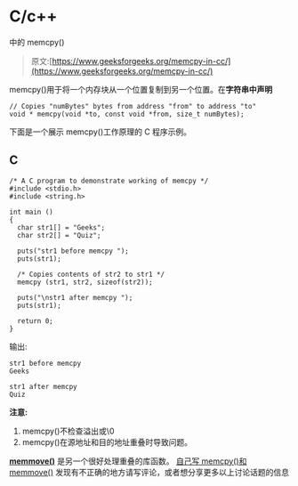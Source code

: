 # C/c++

中的 memcpy()

> 原文:[https://www.geeksforgeeks.org/memcpy-in-cc/](https://www.geeksforgeeks.org/memcpy-in-cc/)

memcpy()用于将一个内存块从一个位置复制到另一个位置。在**字符串中声明**

```
// Copies "numBytes" bytes from address "from" to address "to"
void * memcpy(void *to, const void *from, size_t numBytes);
```

下面是一个展示 memcpy()工作原理的 C 程序示例。

## C

```
/* A C program to demonstrate working of memcpy */
#include <stdio.h>
#include <string.h>

int main ()
{
  char str1[] = "Geeks"; 
  char str2[] = "Quiz"; 

  puts("str1 before memcpy ");
  puts(str1);

  /* Copies contents of str2 to str1 */
  memcpy (str1, str2, sizeof(str2));

  puts("\nstr1 after memcpy ");
  puts(str1);

  return 0;
}
```

输出:

```
str1 before memcpy 
Geeks

str1 after memcpy 
Quiz
```

**注意:**
1) memcpy()不检查溢出或\0
2) memcpy()在源地址和目的地址重叠时导致问题。

[**memmove()**](https://www.geeksforgeeks.org/memmove-in-cc/) 是另一个很好处理重叠的库函数。
[自己写 memcpy()和 memmove()](https://www.geeksforgeeks.org/write-memcpy/)
发现有不正确的地方请写评论，或者想分享更多以上讨论话题的信息